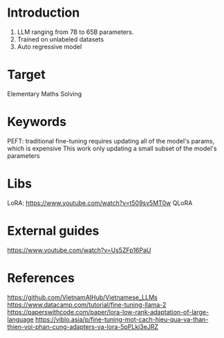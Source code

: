 # Introduction
1. LLM ranging from 7B to 65B parameters.
2. Trained on unlabeled datasets
3. Auto regressive model

# Target
Elementary Maths Solving

# Keywords
PEFT: traditional fine-tuning requires updating all of the model's params, which is expensive
    This work only updating a small subset of the model's parameters

# Libs
LoRA: https://www.youtube.com/watch?v=t509sv5MT0w
QLoRA

# External guides
https://www.youtube.com/watch?v=Us5ZFp16PaU

# References
https://github.com/VietnamAIHub/Vietnamese_LLMs
https://www.datacamp.com/tutorial/fine-tuning-llama-2
https://paperswithcode.com/paper/lora-low-rank-adaptation-of-large-language
https://viblo.asia/p/fine-tuning-mot-cach-hieu-qua-va-than-thien-voi-phan-cung-adapters-va-lora-5pPLkj3eJRZ